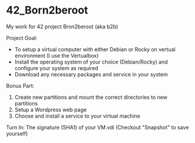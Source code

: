 # 42_Born2beroot
My work for 42 project Bron2beroot (aka b2b)


Project Goal:
- To setup a virtual computer with either Debian or Rocky on vertual environment (I use the Vertualbox)
- Install the operating system of your choice (Debian/Rocky) and configure your system as required
- Download any necessary packages and service in your system

Bonus Part:
1. Create new partitions and mount the correct directories to new partitions
2. Setup a Wordpress web page
3. Choose and install a service to your virtual machine

Turn In:
The signature (SHA1) of your VM.vdi (Checkout "Snapshot" to save yourself)

